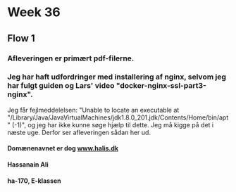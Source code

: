 # Week 36
## Flow 1
### Afleveringen er primært pdf-filerne.
### Jeg har haft udfordringer med installering af nginx, selvom jeg har fulgt guiden og Lars' video "docker-nginx-ssl-part3-nginx".
Jeg får fejlmeddelelsen:
"Unable to locate an executable at "/Library/Java/JavaVirtualMachines/jdk1.8.0_201.jdk/Contents/Home/bin/apt" (-1)", 
og jeg har ikke kunne søge hjælp til dette. Jeg må kigge på det i næste uge. Derfor ser afleveringen sådan her ud.

#### Domænenavnet er dog www.halis.dk

#### Hassanain Ali
#### ha-170, E-klassen
